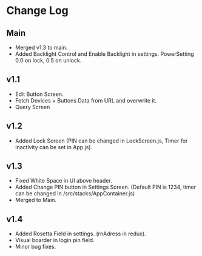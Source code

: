 # Change Log

## Main
- Merged v1.3 to main.
- Added Backlight Control and Enable Backlight in settings. PowerSetting 0.0 on lock, 0.5 on unlock.

## v1.1

- Edit Button Screen.
- Fetch Devices + Buttons Data from URL and overwrite it.
- Query Screen

## v1.2

- Added Lock Screen (PIN can be changed in LockScreen.js, Timer for inactivity can be set in App.js).

## v1.3

- Fixed White Space in UI above header.
- Added Change PIN button in Settings Screen. (Default PIN is 1234, timer can be changed in /src/stacks/AppContainer.js)
- Merged to Main.

## v1.4

- Added Rosetta Field in settings. (rnAdress in redux).
- Visual boarder in login pin field.
- Minor bug fixes.
